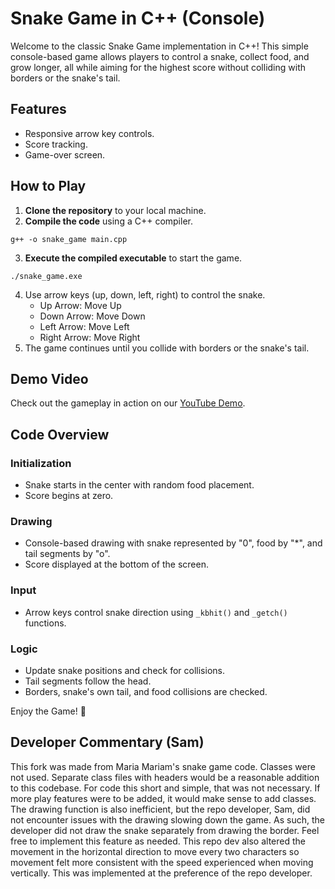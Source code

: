 # Snake Game in C++ (Console)

Welcome to the classic Snake Game implementation in C++! This simple console-based game allows players to control a snake, collect food, and grow longer, all while aiming for the highest score without colliding with borders or the snake's tail.

## Features
- Responsive arrow key controls.
- Score tracking.
- Game-over screen.

## How to Play

1. **Clone the repository** to your local machine.
2. **Compile the code** using a C++ compiler.
```
g++ -o snake_game main.cpp
```
3. **Execute the compiled executable** to start the game.
```
./snake_game.exe
```
4. Use arrow keys (up, down, left, right) to control the snake.
    - Up Arrow: Move Up
    - Down Arrow: Move Down
    - Left Arrow: Move Left
    - Right Arrow: Move Right
5. The game continues until you collide with borders or the snake's tail.

## Demo Video

Check out the gameplay in action on our [YouTube Demo](https://youtu.be/0yA8jrbZhTM).

## Code Overview

### Initialization

- Snake starts in the center with random food placement.
- Score begins at zero.

### Drawing

- Console-based drawing with snake represented by "0", food by "*", and tail segments by "o".
- Score displayed at the bottom of the screen.

### Input

- Arrow keys control snake direction using `_kbhit()` and `_getch()` functions.

### Logic

- Update snake positions and check for collisions.
- Tail segments follow the head.
- Borders, snake's own tail, and food collisions are checked.

Enjoy the Game! 🐍

## Developer Commentary (Sam)
This fork was made from Maria Mariam's snake game code. Classes were not used. Separate class files with headers would be a reasonable addition to this codebase. For code this short and simple, that was not necessary. If more play features were to be added, it would make sense to add classes. The drawing function is also inefficient, but the repo developer, Sam, did not encounter issues with the drawing slowing down the game. As such, the developer did not draw the snake separately from drawing the border. Feel free to implement this feature as needed. This repo dev also altered the movement in the horizontal direction to move every two characters so movement felt more consistent with the speed experienced when moving vertically. This was implemented at the preference of the repo developer. 
